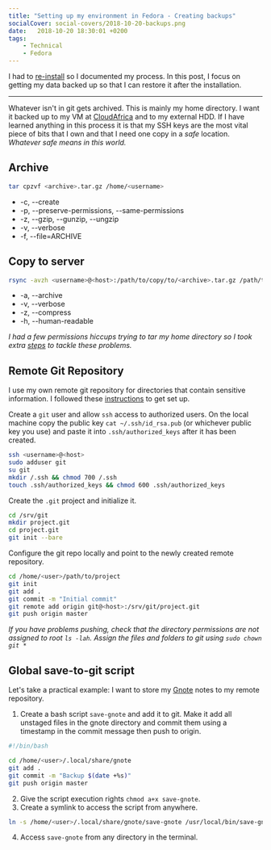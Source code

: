 ```yaml
---
title: "Setting up my environment in Fedora - Creating backups"
socialCover: social-covers/2018-10-20-backups.png
date:   2018-10-20 18:30:01 +0200
tags:
    - Technical
    - Fedora
---
```


I had to [re-install](/blog/setting-up-my-environment-in-fedora) so I documented my process.
In this post, I focus on getting my data backed up so that I can restore it after the 
installation.

---

Whatever isn't in git gets archived. This is mainly my home directory.
I want it backed up to my VM at [CloudAfrica](https://www.cloudafrica.net/) 
and to my external HDD. If I have learned anything in this process it is that my SSH keys are 
the most vital piece of bits that I own and that I need one copy in a *safe* location. 
*Whatever safe means in this world.*

## Archive

```bash
tar cpzvf <archive>.tar.gz /home/<username>
```

* -c, --create
* -p, --preserve-permissions, --same-permissions
* -z, --gzip, --gunzip, --ungzip
* -v, --verbose
* -f, --file=ARCHIVE

## Copy to server

```bash
rsync -avzh <username>@<host>:/path/to/copy/to/<archive>.tar.gz /path/to/copy/from/<archive>.tar.gz
```

* -a, --archive
* -v, --verbose
* -z, --compress
* -h, --human-readable

*I had a few permissions hiccups trying to tar my home directory so I took extra 
[steps](/blog/setting-up-my-environment-in-fedora) to tackle these problems.*

## Remote Git Repository

I use my own remote git repository for directories that contain sensitive information.
I followed these [instructions](https://git-scm.com/book/en/v2/Git-on-the-Server-Setting-Up-the-Server)
to get set up.

Create a `git` user and allow `ssh` access to authorized users. On the local machine copy the public key
`cat ~/.ssh/id_rsa.pub` (or whichever public key you use) and paste it into `.ssh/authorized_keys` after it 
has been created.

```bash
ssh <username>@<host>
sudo adduser git
su git
mkdir /.ssh && chmod 700 /.ssh
touch .ssh/authorized_keys && chmod 600 .ssh/authorized_keys
```

Create the `.git` project and initialize it.

```bash
cd /srv/git
mkdir project.git
cd project.git
git init --bare
```

Configure the git repo locally and point to the newly created remote repository.

```bash
cd /home/<user>/path/to/project
git init
git add .
git commit -m "Initial commit"
git remote add origin git@<host>:/srv/git/project.git
git push origin master
```

*If you have problems pushing, check that the directory permissions are not assigned to root `ls -lah`. 
Assign the files and folders to git using `sudo chown git *`*

## Global save-to-git script

Let's take a practical example: I want to store my [Gnote](https://wiki.gnome.org/Apps/Gnote) notes to my remote repository. 

1. Create a bash script `save-gnote` and add it to git. Make it add all 
unstaged files in the gnote directory and commit them using a timestamp in the commit message then push to origin.

```bash
#!/bin/bash

cd /home/<user>/.local/share/gnote
git add .
git commit -m "Backup $(date +%s)"
git push origin master
```

2. Give the script execution rights `chmod a+x save-gnote`.
3. Create a symlink to access the script from anywhere.

```bash
ln -s /home/<user>/.local/share/gnote/save-gnote /usr/local/bin/save-gnote
```

4. Access `save-gnote` from any directory in the terminal.